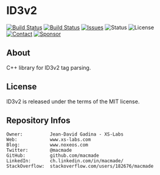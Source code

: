 ID3v2
=====

[![Build Status](https://img.shields.io/github/workflow/status/macmade/ID3v2/ci-mac?label=macOS&logo=apple)](https://github.com/macmade/ID3v2/actions/workflows/ci-mac.yaml)
[![Build Status](https://img.shields.io/github/workflow/status/macmade/ID3v2/ci-win?label=Windows&logo=windows)](https://github.com/macmade/ID3v2/actions/workflows/ci-win.yaml)
[![Issues](http://img.shields.io/github/issues/macmade/ID3v2.svg?logo=github)](https://github.com/macmade/ID3v2/issues)
![Status](https://img.shields.io/badge/status-active-brightgreen.svg?logo=git)
![License](https://img.shields.io/badge/license-mit-brightgreen.svg?logo=open-source-initiative)  
[![Contact](https://img.shields.io/badge/follow-@macmade-blue.svg?logo=twitter&style=social)](https://twitter.com/macmade)
[![Sponsor](https://img.shields.io/badge/sponsor-macmade-pink.svg?logo=github-sponsors&style=social)](https://github.com/sponsors/macmade)

About
-----

C++ library for ID3v2 tag parsing.

License
-------

ID3v2 is released under the terms of the MIT license.

Repository Infos
----------------

    Owner:			Jean-David Gadina - XS-Labs
    Web:			www.xs-labs.com
    Blog:			www.noxeos.com
    Twitter:		@macmade
    GitHub:			github.com/macmade
    LinkedIn:		ch.linkedin.com/in/macmade/
    StackOverflow:	stackoverflow.com/users/182676/macmade
